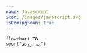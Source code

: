 ```yaml
---
name: Javascript
icon: /images/javascript.svg
isComingSoon: true
---
```


```mermaid
flowchart TB
soon("به زودی")
```
